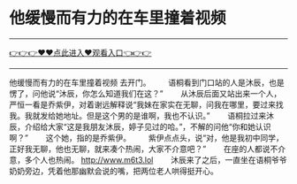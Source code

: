 # 他缓慢而有力的在车里撞着视频

<hr/><a href="https://github.com/lkijoi/chun/issues/1">👉👉👉♥♥点此进入♥观看入口👈👉👉</a><hr/>

他缓慢而有力的在车里撞着视频
去开门。
　　语桐看到门口站的人是沐辰，也是愣了，问他说“沐辰，你怎么知道我们在这？”
　　从沐辰后面又站出来一个人，严恒一看是乔紫伊，对着谢远解释说“我妹在家实在无聊，问我在哪里，要过来找我。我就发给她地址。但是这个男的是谁啊，我也不认识。”
　　语桐拉过来沐辰，介绍给大家“这是我朋友沐辰，婷子见过的哈。”，不解的问他“你和她认识啊？”
　　这个她，指的是乔紫伊。
　　紫伊点点头，说“对，他是我初中同学，正好我无聊，他也无聊，就来凑个热闹，大家不介意吧？”
　　在座的人都说不介意，多个人也热闹。
  http://www.m6t3.lol
　　沐辰来了之后，一直坐在语桐爷爷奶奶旁边，凭着他那幽默会说的嘴，把两位老人哄得挺开心。
